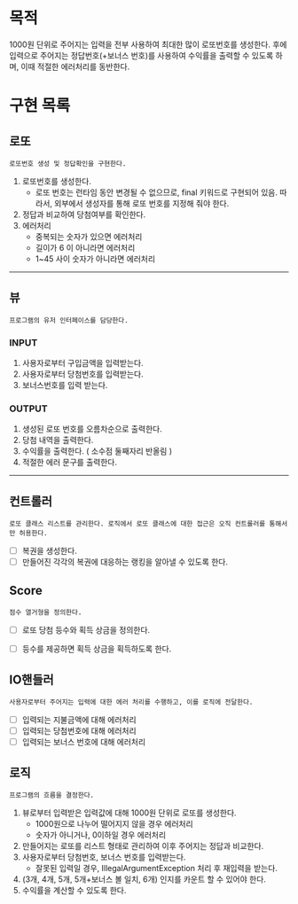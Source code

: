 # 목적

1000원 단위로 주어지는 입력을 전부 사용하여 최대한 많이 로또번호를 생성한다.
후에 입력으로 주어지는 정답번호(+보너스 번호)를 사용하여 수익률을 출력할 수 있도록 하며, 이때 적절한 에러처리를 동반한다.

# 구현 목록

## 로또
```
로또번호 생성 및 정답확인을 구현한다. 
```
1. 로또번호를 생성한다.
   - 로또 번호는 런타임 동안 변경될 수 없으므로, final 키워드로 구현되어 있음. 따라서, 외부에서 생성자를 통해 로또 번호를 지정해 줘야 한다.
2. 정답과 비교하여 당첨여부를 확인한다.
3. 에러처리
   - 중복되는 숫자가 있으면 에러처리
   - 길이가 6 이 아니라면 에러처리
   - 1~45 사이 숫자가 아니라면 에러처리

---
## 뷰
```
프로그램의 유저 인터페이스를 담당한다.
```
### INPUT
1. 사용자로부터 구입금액을 입력받는다.
2. 사용자로부터 당첨번호를 입력받는다.
3. 보너스번호를 입력 받는다.
### OUTPUT
1. 생성된 로또 번호를 오름차순으로 출력한다.
2. 당첨 내역을 출력한다.
3. 수익률을 출력한다. ( 소수점 둘째자리 반올림 )
4. 적절한 에러 문구를 출력한다.
---

## 컨트롤러
```
로또 클래스 리스트를 관리한다. 로직에서 로또 클래스에 대한 접근은 오직 컨트롤러를 통해서만 허용한다.
```
- [ ] 복권을 생성한다. 
- [ ] 만들어진 각각의 복권에 대응하는 랭킹을 알아낼 수 있도록 한다. 
## Score 
```
점수 열거형을 정의한다.
```
- [ ] 로또 당첨 등수와 획득 상금을 정의한다.
- [ ] 등수를 제공하면 획득 상금을 획득하도록 한다.


## IO핸들러
```
사용자로부터 주어지는 입력에 대한 에러 처리를 수행하고, 이를 로직에 전달한다.
```
- [ ] 입력되는 지불금액에 대해 에러처리
- [ ] 입력되는 당첨번호에 대해 에러처리
- [ ] 입력되는 보너스 번호에 대해 에러처리
## 로직
```
프로그램의 흐름을 결정한다.
```
1. 뷰로부터 입력받은 입력값에 대해 1000원 단위로 로또를 생성한다. 
   - 1000원으로 나누어 떨어지지 않을 경우 에러처리
   - 숫자가 아니거나, 0이하일 경우 에러처리
2. 만들어지는 로또를 리스트 형태로 관리하여 이후 주어지는 정답과 비교한다.
3. 사용자로부터 당첨번호, 보너스 번호를 입력받는다.
   - 잘못된 입력일 경우, IllegalArgumentException 처리 후 재입력을 받는다. 
4. (3개, 4개, 5개, 5개+보너스 볼 일치, 6개) 인지를 카운트 할 수 있어야 한다.
5. 수익률을 계산할 수 있도록 한다.